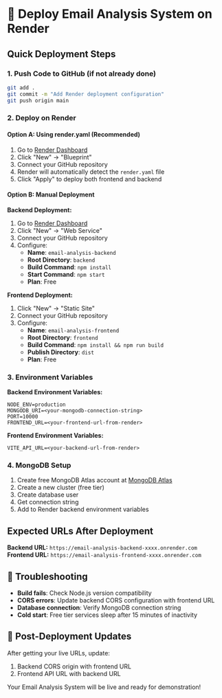 # 🚀 Deploy Email Analysis System on Render

## Quick Deployment Steps

### 1. Push Code to GitHub (if not already done)
```bash
git add .
git commit -m "Add Render deployment configuration"
git push origin main
```

### 2. Deploy on Render

#### Option A: Using render.yaml (Recommended)
1. Go to [Render Dashboard](https://dashboard.render.com)
2. Click "New" → "Blueprint"
3. Connect your GitHub repository
4. Render will automatically detect the `render.yaml` file
5. Click "Apply" to deploy both frontend and backend

#### Option B: Manual Deployment

**Backend Deployment:**
1. Go to [Render Dashboard](https://dashboard.render.com)
2. Click "New" → "Web Service"
3. Connect your GitHub repository
4. Configure:
   - **Name**: `email-analysis-backend`
   - **Root Directory**: `backend`
   - **Build Command**: `npm install`
   - **Start Command**: `npm start`
   - **Plan**: Free

**Frontend Deployment:**
1. Click "New" → "Static Site"
2. Connect your GitHub repository
3. Configure:
   - **Name**: `email-analysis-frontend`
   - **Root Directory**: `frontend`
   - **Build Command**: `npm install && npm run build`
   - **Publish Directory**: `dist`
   - **Plan**: Free

### 3. Environment Variables

**Backend Environment Variables:**
```
NODE_ENV=production
MONGODB_URI=<your-mongodb-connection-string>
PORT=10000
FRONTEND_URL=<your-frontend-url-from-render>
```

**Frontend Environment Variables:**
```
VITE_API_URL=<your-backend-url-from-render>
```

### 4. MongoDB Setup
1. Create free MongoDB Atlas account at [MongoDB Atlas](https://cloud.mongodb.com)
2. Create a new cluster (free tier)
3. Create database user
4. Get connection string
5. Add to Render backend environment variables

## Expected URLs After Deployment

**Backend URL:** `https://email-analysis-backend-xxxx.onrender.com`
**Frontend URL:** `https://email-analysis-frontend-xxxx.onrender.com`

## 🔧 Troubleshooting

- **Build fails**: Check Node.js version compatibility
- **CORS errors**: Update backend CORS configuration with frontend URL
- **Database connection**: Verify MongoDB connection string
- **Cold start**: Free tier services sleep after 15 minutes of inactivity

## 📝 Post-Deployment Updates

After getting your live URLs, update:
1. Backend CORS origin with frontend URL
2. Frontend API URL with backend URL

Your Email Analysis System will be live and ready for demonstration!
